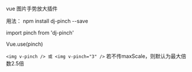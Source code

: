 vue 图片手势放大插件

用法：
npm install dj-pinch --save

import pinch from 'dj-pinch'

Vue.use(pinch)

`<img v-pinch /> 或 <img v-pinch="3" />`
若不传maxScale，则默认为最大倍数2.5倍